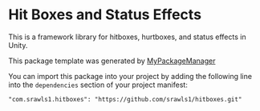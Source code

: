 # Hit Boxes and Status Effects

This is a framework library for hitboxes, hurtboxes, and status effects in Unity.

This package template was generated by [MyPackageManager](https://github.com/srawls1/MyPackageManager)

You can import this package into your project by adding the following line into the `dependencies` section of your project manifest:

```"com.srawls1.hitboxes": "https://github.com/srawls1/hitboxes.git"```
